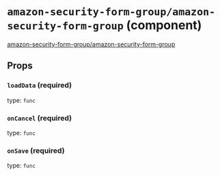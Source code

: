 `amazon-security-form-group/amazon-security-form-group` (component)
===================================================================

[amazon-security-form-group/amazon-security-form-group](/src/amazon-security-form-group/amazon-security-form-group.jsx) 



Props
-----

### `loadData` (required)

type: `func`


### `onCancel` (required)

type: `func`


### `onSave` (required)

type: `func`

